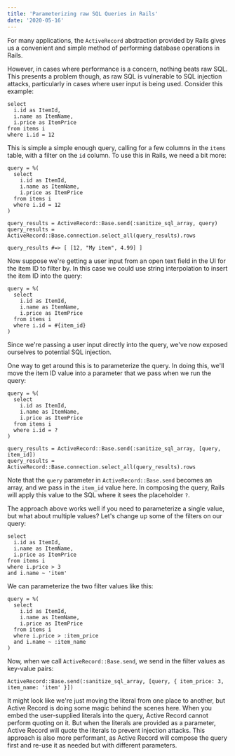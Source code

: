 ```yaml
---
title: 'Parameterizing raw SQL Queries in Rails'
date: '2020-05-16'
---
```


For many applications, the `ActiveRecord` abstraction provided by Rails gives us a convenient and simple method of performing database operations in Rails.

However, in cases where performance is a concern, nothing beats raw SQL. This presents a problem though, as raw SQL is vulnerable to SQL injection attacks, particularly in cases where user input is being used. Consider this example:

```
select
  i.id as ItemId,
  i.name as ItemName,
  i.price as ItemPrice
from items i
where i.id = 12
```

This is simple a simple enough query, calling for a few columns in the `items` table, with a filter on the `id` column. To use this in Rails, we need a bit more:

```
query = %(
  select
    i.id as ItemId,
    i.name as ItemName,
    i.price as ItemPrice
  from items i
  where i.id = 12
)

query_results = ActiveRecord::Base.send(:sanitize_sql_array, query)
query_results = ActiveRecord::Base.connection.select_all(query_results).rows

query_results #=> [ [12, "My item", 4.99] ]
```

Now suppose we're getting a user input from an open text field in the UI for the item ID to filter by. In this case we could use string interpolation to insert the item ID into the query:

```
query = %(
  select
    i.id as ItemId,
    i.name as ItemName,
    i.price as ItemPrice
  from items i
  where i.id = #{item_id}
)
```

Since we're passing a user input directly into the query, we've now exposed ourselves to potential SQL injection.

One way to get around this is to parameterize the query. In doing this, we'll move the item ID value into a parameter that we pass when we run the query:

```
query = %(
  select
    i.id as ItemId,
    i.name as ItemName,
    i.price as ItemPrice
  from items i
  where i.id = ?
)

query_results = ActiveRecord::Base.send(:sanitize_sql_array, [query, item_id])
query_results = ActiveRecord::Base.connection.select_all(query_results).rows
```

Note that the `query` parameter in `ActiveRecord::Base.send` becomes an array, and we pass in the `item_id` value here. In composing the query, Rails will apply this value to the SQL where it sees the placeholder `?`.

The approach above works well if you need to parameterize a single value, but what about multiple values? Let's change up some of the filters on our query:

```
select
  i.id as ItemId,
  i.name as ItemName,
  i.price as ItemPrice
from items i
where i.price > 3
and i.name ~ 'item'
```

We can parameterize the two filter values like this:

```
query = %(
  select
    i.id as ItemId,
    i.name as ItemName,
    i.price as ItemPrice
  from items i
  where i.price > :item_price
  and i.name ~ :item_name
)
```

Now, when we call `ActiveRecord::Base.send`, we send in the filter values as key-value pairs:

```
ActiveRecord::Base.send(:sanitize_sql_array, [query, { item_price: 3, item_name: 'item' }])
```

It might look like we're just moving the literal from one place to another, but Active Record is doing some magic behind the scenes here. When you embed the user-supplied literals into the query, Active Record cannot perform quoting on it. But when the literals are provided as a parameter, Active Record will quote the literals to prevent injection attacks. This approach is also more performant, as Active Record will compose the query first and re-use it as needed but with different parameters.
